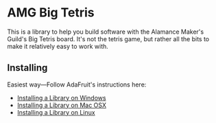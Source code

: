 AMG Big Tetris
==============

This is a library to help you build software with the Alamance Maker's Guild's
Big Tetris board. It's not the tetris game, but rather all the bits to make it
relatively easy to work with.

Installing
----------

Easiest way—Follow AdaFruit's instructions here:

- [Installing a Library on Windows](https://learn.adafruit.com/adafruit-all-about-arduino-libraries-install-use/installing-a-library)
- [Installing a Library on Mac OSX](https://learn.adafruit.com/adafruit-all-about-arduino-libraries-install-use/installing-a-library-on-mac-osx)
- [Installing a Library on Linux](https://learn.adafruit.com/adafruit-all-about-arduino-libraries-install-use/installing-a-library-on-linux)
